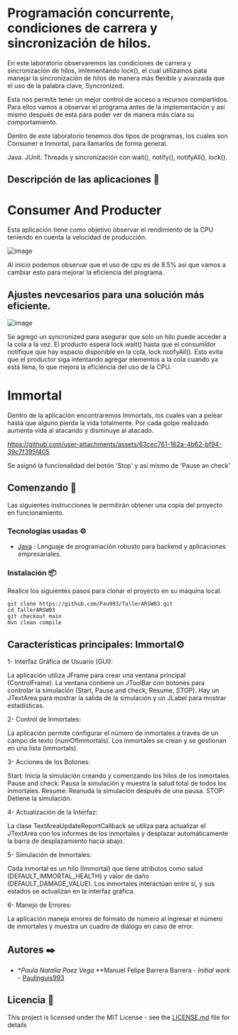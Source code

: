 # Programación concurrente, condiciones de carrera y sincronización de hilos.

En este laboratorio observaremos las condiciones de carrera y sincronización de hilos, imlementando lock(), el cual utilizamos pata manejar la sincronización de hilos de manera más flexible y avanzada que el uso de la palabra clave, Syncronized. 

Esta nos permite tener un mejor control de acceso a recursos compartidos. Para ellos vamos a observar el programa antes de la implementación y así mismo después de esta para poder ver de manera más clara su comportamiento. 

Dentro de este laboratorio tenemos dos tipos de programas, los cuales son Consumer e Inmortal, para llamarlos de forma general.

Java.
JUnit.
Threads y sincronización con wait(), notify(), notifyAll(), lock().

## Descripción de las aplicaciones 📖

# Consumer And Producter

Esta aplicación tiene como objetivo observar el rendimiento de la CPU teniendo en cuenta la velocidad de producción. 

![image](https://github.com/user-attachments/assets/a5d55de2-285a-404d-97f4-effdaa3ee8f7)

Al inicio podemos observar que el uso de cpu es de 8.5% así que vamos a cambiar esto para mejorar la eficiencia del programa. 

## Ajustes nevcesarios para una solución más eficiente.

![image](https://github.com/user-attachments/assets/6e3b019d-eaab-492b-8519-ab7b58010802)

Se agregó un syncronized para asegurar que solo un hilo puede acceder a la cola a la vez.
El producto espera lock.wait() hasta que el consumidor notifique que hay espacio disponible en la cola, lock.notifyAll().
Esto evita que el productor siga intentando agregar elementos a la cola cuando ya está llena, lo que mejora la eficiencia del uso de la CPU.

# Immortal

Dentro de la aplicación encontraremos Immortals, los cuales van a pelear hasta que alguno pierda la vida totalmente. Por cada golpe realizado aumenta vida al atacando y disminuye al atacado.



https://github.com/user-attachments/assets/63cec761-162a-4b62-bf94-39c7f395f405



Se asignó la funcionalidad del botón 'Stop' y así mismo de 'Pause an check'

## Comenzando 🚀

Las siguientes instrucciones le permitirán obtener una copia del proyecto en funcionamiento.

### Tecnologías usadas ⚙️

* [Java](https://www.java.com/es/) : Lenguaje de programación robusto para backend y aplicaciones empresariales.

### Instalación 📦

Realice los siguientes pasos para clonar el proyecto en su máquina local.

```
git clone https://github.com/Pau993/TallerARSW03.git
cd TallerARSW03
git checkout main
mvn clean compile
```

## Características principales: Immortal⚙️

1- Interfaz Gráfica de Usuario (GUI):

La aplicación utiliza JFrame para crear una ventana principal (ControlFrame).
La ventana contiene un JToolBar con botones para controlar la simulación (Start, Pause and check, Resume, STOP).
Hay un JTextArea para mostrar la salida de la simulación y un JLabel para mostrar estadísticas.

2- Control de Inmortales:

La aplicación permite configurar el número de inmortales a través de un campo de texto (numOfImmortals).
Los inmortales se crean y se gestionan en una lista (immortals).

3- Acciones de los Botones:

Start: Inicia la simulación creando y comenzando los hilos de los inmortales.
Pause and check: Pausa la simulación y muestra la salud total de todos los inmortales.
Resume: Reanuda la simulación después de una pausa.
STOP: Detiene la simulación.

4- Actualización de la Interfaz:

La clase TextAreaUpdateReportCallback se utiliza para actualizar el JTextArea con los informes de los inmortales y desplazar automáticamente la barra de desplazamiento hacia abajo.

5- Simulación de Inmortales:

Cada inmortal es un hilo (Immortal) que tiene atributos como salud (DEFAULT_IMMORTAL_HEALTH) y valor de daño (DEFAULT_DAMAGE_VALUE).
Los inmortales interactúan entre sí, y sus estados se actualizan en la interfaz gráfica.

6- Manejo de Errores:

La aplicación maneja errores de formato de número al ingresar el número de inmortales y muestra un cuadro de diálogo en caso de error.


## Autores ✒️

* **Paula Natalia Paez Vega* **Manuel Felipe Barrera Barrera - *Initial work* - [Paulinguis993](https://github.com/Paulinguis993)

## Licencia 📄

This project is licensed under the MIT License - see the [LICENSE.md](LICENSE.md) file for details
